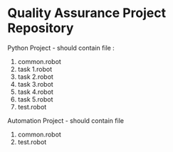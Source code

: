 # Quality Assurance Project Repository

Python Project - should contain file :

1.  common.robot
2.  task 1.robot
3.  task 2.robot
4.  task 3.robot
5.  task 4.robot
6.  task 5.robot
7.  test.robot

Automation Project - should contain file

1.  common.robot
2.  test.robot
